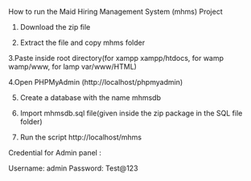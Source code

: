 How to run the Maid Hiring Management System (mhms) Project

1. Download the zip file

2. Extract the file and copy mhms folder

3.Paste inside root directory(for xampp xampp/htdocs, for wamp wamp/www, for lamp var/www/HTML)

4.Open PHPMyAdmin (http://localhost/phpmyadmin)

5. Create a database with the name mhmsdb

6. Import mhmsdb.sql file(given inside the zip package in the SQL file folder)

7. Run the script http://localhost/mhms

Credential for Admin panel :

Username: admin
Password: Test@123
